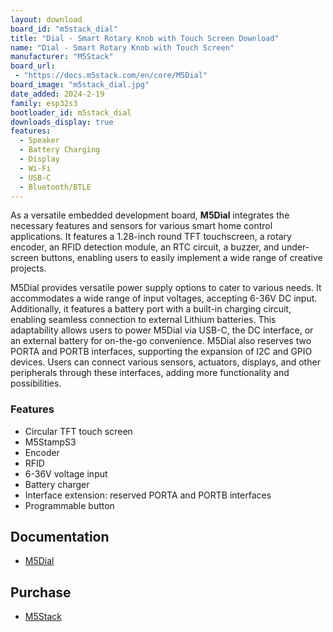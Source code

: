 ```yaml
---
layout: download
board_id: "m5stack_dial"
title: "Dial - Smart Rotary Knob with Touch Screen Download"
name: "Dial - Smart Rotary Knob with Touch Screen"
manufacturer: "M5Stack"
board_url:
 - "https://docs.m5stack.com/en/core/M5Dial"
board_image: "m5stack_dial.jpg"
date_added: 2024-2-19
family: esp32s3
bootloader_id: m5stack_dial
downloads_display: true
features:
  - Speaker
  - Battery Charging
  - Display
  - Wi-Fi
  - USB-C
  - Bluetooth/BTLE
---
```


As a versatile embedded development board, **M5Dial** integrates the necessary features and sensors for various smart home control applications. It features a 1.28-inch round TFT touchscreen, a rotary encoder, an RFID detection module, an RTC circuit, a buzzer, and under-screen buttons, enabling users to easily implement a wide range of creative projects.

M5Dial provides versatile power supply options to cater to various needs. It accommodates a wide range of input voltages, accepting 6-36V DC input. Additionally, it features a battery port with a built-in charging circuit, enabling seamless connection to external Lithium batteries. This adaptability allows users to power M5Dial via USB-C, the DC interface, or an external battery for on-the-go convenience. M5Dial also reserves two PORTA and PORTB interfaces, supporting the expansion of I2C and GPIO devices. Users can connect various sensors, actuators, displays, and other peripherals through these interfaces, adding more functionality and possibilities.

### Features
- Circular TFT touch screen
- M5StampS3
- Encoder
- RFID
- 6-36V voltage input
- Battery charger
- Interface extension: reserved PORTA and PORTB interfaces
- Programmable button

## Documentation

* [M5Dial](https://docs.m5stack.com/en/core/M5Dial)

## Purchase

* [M5Stack](https://shop.m5stack.com/products/m5stack-dial-esp32-s3-smart-rotary-knob-w-1-28-round-touch-screen)
